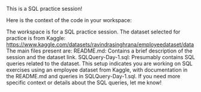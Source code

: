 This is a SQL practice session!

Here is the context of the code in your workspace:

The workspace is for a SQL practice session.
The dataset selected for practice is from Kaggle: https://www.kaggle.com/datasets/ravindrasinghrana/employeedataset/data
The main files present are:
README.md: Contains a brief description of the session and the dataset link.
SQLQuery-Day-1.sql: Presumably contains SQL queries related to the dataset.
This setup indicates you are working on SQL exercises using an employee dataset from Kaggle, with documentation in the README.md and queries in SQLQuery-Day-1.sql. If you need more specific context or details about the SQL queries, let me know!
